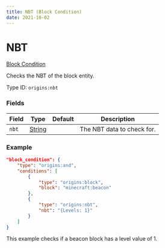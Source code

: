 ```yaml
---
title: NBT (Block Condition)
date: 2021-10-02
---
```

# NBT

[Block Condition](../block_conditions.md)

Checks the NBT of the block entity.

Type ID: `origins:nbt`

### Fields

Field | Type | Default | Description
------|------|---------|-------------
`nbt` | [String](../data_types/string.md) | | The NBT data to check for.

### Example
```json
"block_condition": {
    "type": "origins:and",
    "conditions": [
        {
            "type": "origins:block",
            "block": "minecraft:beacon"
        },
        {
            "type": "origins:nbt",
            "nbt": "{Levels: 1}"
        }
    ]
}
```
This example checks if a beacon block has a level value of 1.